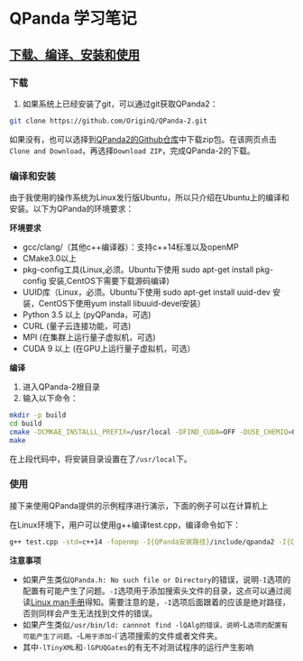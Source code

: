 # QPanda 学习笔记

## [下载、编译、安装和使用](https://qpanda-tutorial.readthedocs.io/zh/latest/Tutorial.html)

### 下载

1. 如果系统上已经安装了git，可以通过git获取QPanda2：

``` sh
git clone https://github.com/OriginQ/QPanda-2.git
```

如果没有，也可以选择到[QPanda2的Github仓库]( https://github.com/OriginQ/QPanda-2)中下载zip包。在该网页点击`Clone and Download`，再选择`Download ZIP`，完成QPanda-2的下载。

### 编译和安装

由于我使用的操作系统为Linux发行版Ubuntu，所以只介绍在Ubuntu上的编译和安装。以下为QPanda的环境要求：

**环境要求**

+ gcc/clang/（其他c++编译器）：支持c++14标准以及openMP
+ CMake3.0以上
+ pkg-config工具(Linux,必须。Ubuntu下使用 sudo apt-get install pkg-config 安装,CentOS下需要下载源码编译)
+ UUID库（Linux，必须。Ubuntu下使用 sudo apt-get install uuid-dev 安装，CentOS下使用yum install libuuid-devel安装）
+ Python 3.5 以上 (pyQPanda，可选)
+ CURL (量子云连接功能，可选)
+ MPI (在集群上运行量子虚拟机，可选)
+ CUDA 9 以上 (在GPU上运行量子虚拟机，可选）

**编译**

1. 进入QPanda-2根目录
2. 输入以下命令：

```sh
mkdir -p build
cd build 
cmake -DCMKAE_INSTALLL_PREFIX=/usr/local -DFIND_CUDA=OFF -DUSE_CHEMIQ=OFF -DUSE_PYQPANDA=OFF ..
make
```

在上段代码中，将安装目录设置在了`/usr/local`下。

### 使用

接下来使用QPanda提供的示例程序进行演示，下面的例子可以在计算机上

在Linux环境下，用户可以使用g++编译test.cpp，编译命令如下：

```sh
g++ test.cpp -std=c++14	-fopenmp -I{QPanda安装路径}/include/qpanda2 -I{QPanda安装路径}/include/qpanda2/ThirdParty -L{QPanda安装路径}/lib/ -lComponents -lQAlg -lQPanda2 -lTinyXML -lantlr4 -lGPUQGates -o test
```

**注意事项**

+ 如果产生类似`QPanda.h: No such file or Directory`的错误，说明`-I`选项的配置有可能产生了问题。`-I`选项用于添加搜索头文件的目录，这点可以通过阅读[Linux man手册](https://linux.die.net/man/1/g++)得知。需要注意的是，`-I`选项后面跟着的应该是绝对路径，否则同样会产生无法找到文件的错误。
+ 如果产生类似`/usr/bin/ld: cannnot find -lQAlg的错误，说明`-L`选项的配置有可能产生了问题。`-L`用于添加`-l`选项搜索的文件或者文件夹。
+ 其中`-lTinyXML`和`-lGPUQGates`的有无不对测试程序的运行产生影响
